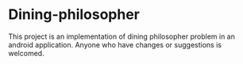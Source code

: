 # Dining-philosopher
This project is an implementation of dining philosopher problem in an android application.
Anyone who have changes or suggestions is welcomed.

